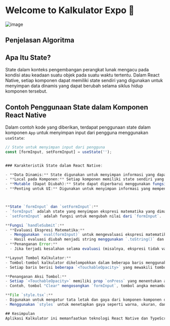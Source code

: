 # Welcome to Kalkulator Expo 👋
![image](https://github.com/MuhammadYusuf07/react-native-expo/assets/124348537/b4371522-c097-4a3e-bc3c-f99a6d07f0d4)







## Penjelasan Algoritma

## Apa Itu State?

State dalam konteks pengembangan perangkat lunak mengacu pada kondisi atau keadaan suatu objek pada suatu waktu tertentu. Dalam React Native, setiap komponen dapat memiliki state sendiri yang digunakan untuk menyimpan data dinamis yang dapat berubah selama siklus hidup komponen tersebut.

## Contoh Penggunaan State dalam Komponen React Native

Dalam contoh kode yang diberikan, terdapat penggunaan state dalam komponen `App` untuk menyimpan input dari pengguna menggunakan `useState`:

```jsx
// State untuk menyimpan input dari pengguna
const [formInput, setFormInput] = useState('');


### Karakteristik State dalam React Native:

- **Data Dinamis:** State digunakan untuk menyimpan informasi yang dapat berubah selama interaksi pengguna dengan aplikasi.
- **Local pada Komponen:** Setiap komponen memiliki state sendiri yang bersifat lokal, tidak dapat diakses langsung oleh komponen lain.
- **Mutable (Dapat Diubah):** State dapat diperbarui menggunakan fungsi `setState`, sehingga memungkinkan komponen untuk merender ulang dengan data yang baru.
- **Penting untuk UI:** Digunakan untuk menyimpan informasi yang mempengaruhi tampilan dan interaksi pengguna dalam aplikasi.



**State `formInput` dan `setFormInput`:**
- `formInput` adalah state yang menyimpan ekspresi matematika yang dimasukkan oleh pengguna.
- `setFormInput` adalah fungsi untuk mengubah nilai dari `formInput`.

**Fungsi `handleSubmit`:**
- **Evaluasi Ekspresi Matematika:**
  - Menggunakan `eval(formInput)` untuk mengevaluasi ekspresi matematika yang ada dalam `formInput`.
  - Hasil evaluasi diubah menjadi string menggunakan `.toString()` dan disimpan kembali ke `formInput`.
- **Penanganan Error:**
  - Jika terjadi kesalahan selama evaluasi (misalnya, ekspresi tidak valid), pesan error dicetak di konsol menggunakan `console.error()` dan pengguna diberi tahu melalui `Alert.alert()`.

**Layout Tombol Kalkulator:**
- Tombol-tombol kalkulator dikelompokkan dalam beberapa baris menggunakan komponen `<View style={styles.item}>`.
- Setiap baris berisi beberapa `<TouchableOpacity>` yang mewakili tombol-tombol kalkulator.

**Penanganan Aksi Tombol:**
- Setiap `<TouchableOpacity>` memiliki prop `onPress` yang menentukan aksi yang diambil saat tombol ditekan.
- Contoh, tombol "Clear" mengosongkan `formInput`, tombol angka menambahkan angka tersebut ke `formInput`, dan tombol operasi matematika menambahkan operasi tersebut ke `formInput`.

**File `style.tsx`:**
- Digunakan untuk mengatur tata letak dan gaya dari komponen-komponen dalam aplikasi menggunakan StyleSheet dari React Native.
- Menggunakan `styles` untuk menetapkan gaya seperti warna, ukuran, dan tata letak tombol.

## Kesimpulan
Aplikasi Kalkulator ini memanfaatkan teknologi React Native dan TypeScript untuk menyediakan pengalaman interaktif dalam melakukan perhitungan matematika sederhana. Pengguna dapat dengan mudah memasukkan ekspresi matematika, dan aplikasi akan mengevaluasi secara langsung dengan menggunakan fungsi `eval()`. Dengan penanganan error yang baik, pengguna juga mendapatkan umpan balik yang jelas jika terjadi kesalahan dalam ekspresi yang dimasukkan. Dengan demikian, aplikasi ini tidak hanya memudahkan pengguna dalam melakukan perhitungan sehari-hari, tetapi juga memberikan pengalaman pengguna yang lebih interaktif dan informatif.
